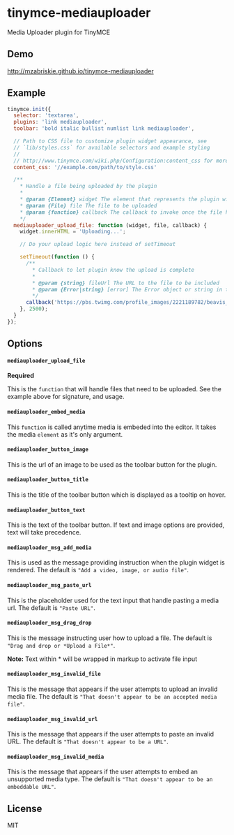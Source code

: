 # tinymce-mediauploader

Media Uploader plugin for TinyMCE

## Demo

http://mzabriskie.github.io/tinymce-mediauploader

## Example

```js
tinymce.init({
  selector: 'textarea',
  plugins: 'link mediauploader',
  toolbar: 'bold italic bullist numlist link mediauploader',

  // Path to CSS file to customize plugin widget appearance, see 
  // `lib/styles.css` for available selectors and example styling
  //
  // http://www.tinymce.com/wiki.php/Configuration:content_css for more info
  content_css: '//example.com/path/to/style.css'

  /**
    * Handle a file being uploaded by the plugin
    *
    * @param {Element} widget The element that represents the plugin widget
    * @param {File} file The file to be uploaded
    * @param {function} callback The callback to invoke once the file has been uploaded
    */
  mediauploader_upload_file: function (widget, file, callback) {
    widget.innerHTML = 'Uploading...';

    // Do your upload logic here instead of setTimeout

    setTimeout(function () {
      /**
        * Callback to let plugin know the upload is complete
        *
        * @param {string} fileUrl The URL to the file to be included
        * @param {Error|string} [error] The Error object or string in the event an error occurred
        */
      callback('https://pbs.twimg.com/profile_images/2221189782/beavis_butthead.jpg');
    }, 2500);
  }
});
```

## Options

#### `mediauploader_upload_file`

**Required**

This is the `function` that will handle files that need to be uploaded. See the example above for signature, and usage.

#### `mediauploader_embed_media`

This `function` is called anytime media is embeded into the editor. It takes the media `element` as it's only argument.

#### `mediauploader_button_image`

This is the url of an image to be used as the toolbar button for the plugin.

#### `mediauploader_button_title`

This is the title of the toolbar button which is displayed as a tooltip on hover.

#### `mediauploader_button_text`

This is the text of the toolbar button. If text and image options are provided, text will take precedence.

#### `mediauploader_msg_add_media`

This is used as the message providing instruction when the plugin widget is rendered. The default is `"Add a video, image, or audio file"`.

#### `mediauploader_msg_paste_url`

This is the placeholder used for the text input that handle pasting a media url. The default is `"Paste URL"`.

#### `mediauploader_msg_drag_drop`

This is the message instructing user how to upload a file. The default is `"Drag and drop or *Upload a File*"`.

**Note:** Text within * will be wrapped in markup to activate file input

#### `mediauploader_msg_invalid_file`

This is the message that appears if the user attempts to upload an invalid media file. The default is `"That doesn't appear to be an accepted media file"`.

#### `mediauploader_msg_invalid_url`

This is the message that appears if the user attempts to paste an invalid URL. The default is `"That doesn't appear to be a URL"`.

#### `mediauploader_msg_invalid_media`

This is the message that appears if the user attempts to embed an unsupported media type. The default is `"That doesn't appear to be an embeddable URL"`.

## License

MIT

